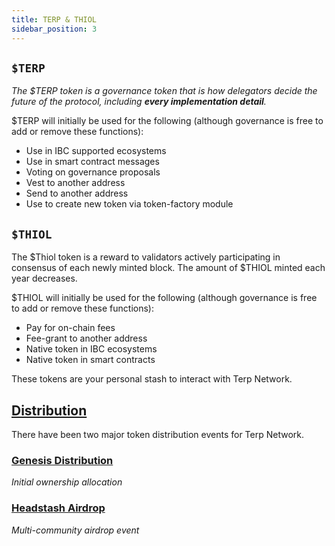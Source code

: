 ```yaml
---
title: TERP & THIOL
sidebar_position: 3
---
```

## `$TERP`

*The $TERP token is a governance token that is how delegators decide the future of the protocol, including **every implementation detail**.*

$TERP will initially be used for the following (although governance is free to add or remove these functions):

- Use in IBC supported ecosystems
- Use in smart contract messages 
- Voting on governance proposals 
- Vest to another address 
- Send to another address
- Use to create new token via token-factory module


## `$THIOL`

The $Thiol token is a reward to validators actively participating in consensus of each newly minted block. The amount of $THIOL minted each year decreases. 


$THIOL will initially be used for the following (although governance is free to add or remove these functions):

- Pay for on-chain fees
- Fee-grant to another address
- Native token in IBC ecosystems
- Native token in smart contracts

These tokens are your personal stash to interact with Terp Network. 


## [Distribution](/overview/genesis/airdrop-and-distribution)

There have been two major token distribution events for Terp Network. 

### [Genesis Distribution](/overview/genesis/airdrop/airdrop-distribution)

*Initial ownership allocation*

### [Headstash Airdrop](/overview/genesis/headstash)

*Multi-community airdrop event*
